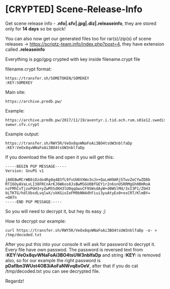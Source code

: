 # [CRYPTED] Scene-Release-Info
Get scene release info - **.nfo|.sfv|.jpg|.diz|.releaseinfo**, they are stored only for **14 days** so be quick!

You can also now get our generated files too for rar(s)/zip(s) of scene releases -> https://scriptz-team.info/index.php?post=4, they have extension called **.releaseinfo**

Everything is pgp/gpg crypted with key inside filename.crypt file

filename.crypt format:
```
https://transfer.sh/SOMETOKEN/SOMEKEY
:KEY:SOMEKEY
```

Main site:
```
https://archive.predb.pw/
```

Example:
```
https://archive.predb.pw/2017/11/19/aventyr.i.tid.och.rum.s01e12.swedish.720p.web.h264-swewr.sfv.crypt
```

Example output:
```
https://transfer.sh/RWY5R/VeOx8qvWNaFoAi3BO4tsUW3nblfaDp
:KEY:VeOx8qvWNaFoAi3BO4tsUW3nblfaDp
```

If you download the file and open it you will get this:
```
-----BEGIN PGP MESSAGE-----
Version: GnuPG v1

jA0EBwMCrWB0iDzdo4Rg0q4B3fL9fvUU6VXWx3nJn+QaLmH9ARj5TwvZeCYwZD8b
RTI6OyAVaLxLI38FRCnArKJ6W6os8JsBwMSGU0BfGEY1r2n6snUSRRMgGh0BHRoA
nzFMhCvTjzoPGH3+yZwMSSdKH3lU0qqGwuCF9SWsdAyW+d0WSlMd/3xI3P1/ZbH3
bLTKTG/hdlXbsdLvqlwX/skKGioIeFM9bNN4dhFiui3yuAtyEx0+osCRT/KlmBY=
=OATn
-----END PGP MESSAGE-----
```

So you will need to decrypt it, but hey its easy ;)

How to decrypt our example:
```
curl https://transfer.sh/RWY5R/VeOx8qvWNaFoAi3BO4tsUW3nblfaDp -o- > /tmp/decoded.txt
```

After you put this into your console it will ask for password to decrypt it.
Every file have own passwod.
The password is reversed text from **:KEY:VeOx8qvWNaFoAi3BO4tsUW3nblfaDp** and string **:KEY:** is removed also, so for our example the right password is **pDaflbn3WUst4OB3iAoFaNWvq8xOeV**, after that if you do cat /tmp/decoded.txt you can see decrypted file.

Regardz!
